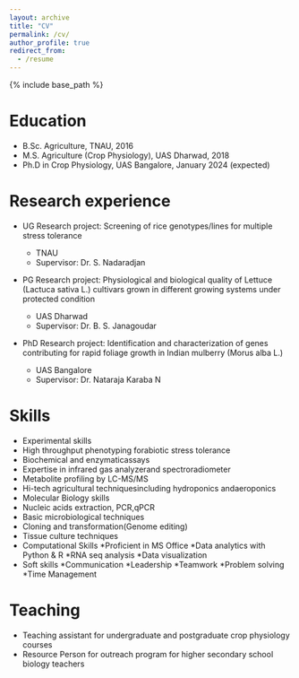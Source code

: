 ```yaml
---
layout: archive
title: "CV"
permalink: /cv/
author_profile: true
redirect_from:
  - /resume
---
```


{% include base_path %}

Education
======
* B.Sc. Agriculture, TNAU, 2016
* M.S. Agriculture (Crop Physiology), UAS Dharwad, 2018
* Ph.D in Crop Physiology, UAS Bangalore, January 2024 (expected)

Research experience
======
* UG Research project: Screening of rice genotypes/lines for multiple stress tolerance
  * TNAU
  * Supervisor: Dr. S. Nadaradjan

* PG Research project: Physiological and biological quality of Lettuce (Lactuca sativa L.) cultivars grown in different growing systems under protected condition
  * UAS Dharwad
  * Supervisor: Dr. B. S. Janagoudar

* PhD Research project: Identification and characterization of genes contributing for rapid foliage growth in Indian mulberry (Morus alba L.)
  * UAS Bangalore
  * Supervisor: Dr. Nataraja Karaba N
  
Skills
======
*  Experimental skills
  * High throughput phenotyping forabiotic stress tolerance
  * Biochemical and enzymaticassays
  * Expertise in infrared gas analyzerand spectroradiometer
  * Metabolite profiling by LC-MS/MS
  * Hi-tech agricultural techniquesincluding hydroponics andaeroponics
*  Molecular Biology skills
  * Nucleic acids extraction, PCR,qPCR
  * Basic microbiological techniques
  * Cloning and transformation(Genome editing)
  * Tissue culture techniques
* Computational Skills
  *Proficient in MS Office
  *Data analytics with Python & R
  *RNA seq analysis
  *Data visualization
* Soft skills
  *Communication
  *Leadership
  *Teamwork
  *Problem solving
  *Time Management
  
Teaching
======
* Teaching assistant for undergraduate and postgraduate crop physiology courses
* Resource Person for outreach program for higher secondary school biology teachers

